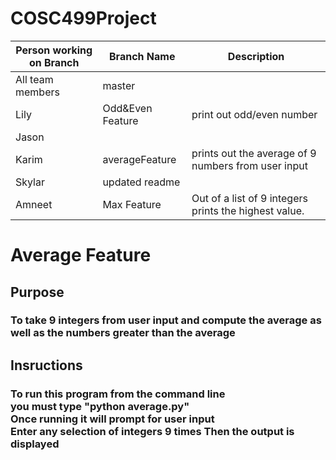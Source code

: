 # COSC499Project
Person working on Branch | Branch Name | Description
------------ | -------------  | ------------- 
All team members | master |
Lily | Odd&Even Feature | print out odd/even number
Jason |
Karim | averageFeature | prints out the average of 9 numbers from user input
Skylar | updated readme
Amneet | Max Feature | Out of a list of 9 integers prints the highest value.

# Average Feature
## Purpose
### To take 9 integers from user input and compute the average as well as the numbers greater than the average
## Insructions
### To run this program from the command line <br> you must type "python average.py" <br> Once running it will prompt for user input <br> Enter any selection of integers 9 times Then the output is displayed

